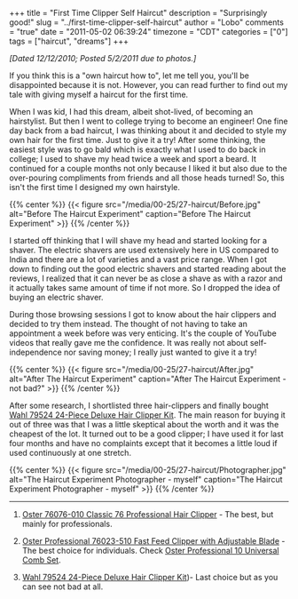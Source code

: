 +++
title = "First Time Clipper Self Haircut"
description = "Surprisingly good!"
slug = "../first-time-clipper-self-haircut"
author = "Lobo"
comments = "true"
date = "2011-05-02 06:39:24"
timezone = "CDT"
categories = ["0"]
tags = ["haircut", "dreams"]
+++


_[Dated 12/12/2010; Posted 5/2/2011 due to photos.]_

If you think this is a "own haircut how to", let me tell you, you'll be disappointed because it is not. However, you can read further to find out my tale with giving myself a haircut for the first time.


When I was kid, I had this dream, albeit shot-lived, of becoming an hairstylist. But then I went to college trying to become an engineer! One fine day back from a bad haircut, I was thinking about it and decided to style my own hair for the first time. Just to give it a try! After some thinking, the easiest style was to go bald which is exactly what I used to do back in college; I used to shave my head twice a week and sport a beard. It continued for a couple months not only because I liked it but also due to the over-pouring compliments from friends and all those heads turned! So, this isn't the first time I designed my own hairstyle.

{{% center %}}
{{< figure src="/media/00-25/27-haircut/Before.jpg" alt="Before The Haircut Experiment" caption="Before The Haircut Experiment" >}}
{{% /center %}}

I started off thinking that I will shave my head and started looking for a shaver. The electric shavers are used extensively here in US compared to India and there are a lot of varieties and a vast price range. When I got down to finding out the good electric shavers and started reading about the reviews, I realized that it can never be as close a shave as with a razor and it actually takes same amount of time if not more. So I dropped the idea of buying an electric shaver.

During those browsing sessions I got to know about the hair clippers and decided to try them instead. The thought of not having to take an appointment a week before was very enticing. It's the couple of YouTube videos that really gave me the confidence. It was really not about self-independence nor saving money; I really just wanted to give it a try!

{{% center %}}
{{< figure src="/media/00-25/27-haircut/After.jpg" alt="After The Haircut Experiment" caption="After The Haircut Experiment - not bad?" >}}
{{% /center %}}

After some research, I shortlisted three hair-clippers and finally bought [Wahl 79524 24-Piece Deluxe Hair Clipper Kit](http://amzn.to/2ru5cmX). The main reason for buying it out of three was that I was a little skeptical about the worth and it was the cheapest of the lot. It turned out to be a good clipper; I have used it for last four months and have no complaints except that it becomes a little loud if used continuously at one stretch.

{{% center %}}
{{< figure src="/media/00-25/27-haircut/Photographer.jpg" alt="The Haircut Experiment Photographer - myself" caption="The Haircut Experiment Photographer - myself" >}}
{{% /center %}}

***

1. [Oster 76076-010 Classic 76 Professional Hair Clipper](http://amzn.to/2BlJqkI) - The best, but mainly for professionals.

1. [Oster Professional 76023-510 Fast Feed Clipper with Adjustable Blade](http://amzn.to/2Dtz2JD) - The best choice for individuals.  Check [Oster Professional 10 Universal Comb Set](http://amzn.to/2BmAgEz).

1. [Wahl 79524 24-Piece Deluxe Hair Clipper Kit](http://amzn.to/2ru5cmX))- Last choice but as you can see not bad at all.
